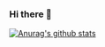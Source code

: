 ### Hi there 👋

[![Anurag's github stats](https://github-readme-stats.vercel.app/api?username={username}&show_icons=true&theme={theme})](https://github.com/{username}/github-readme-stats)

<!--
**ChanHoLee275/ChanHoLee275** is a ✨ _special_ ✨ repository because its `README.md` (this file) appears on your GitHub profile.

Here are some ideas to get you started:

- 🔭 I’m currently working on ...
- 🌱 I’m currently learning ...
- 👯 I’m looking to collaborate on ...
- 🤔 I’m looking for help with ...
- 💬 Ask me about ...
- 📫 How to reach me: ...
- 😄 Pronouns: ...
- ⚡ Fun fact: ...
-->
